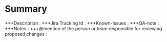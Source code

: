 # Summary
+++Description	: 
+++Jira Tracking Id : 
+++Known-Issues	: 
+++QA-note	: 
+++Notes : 
+++@mention of the person or team responsible for reviewing proposed changes :
